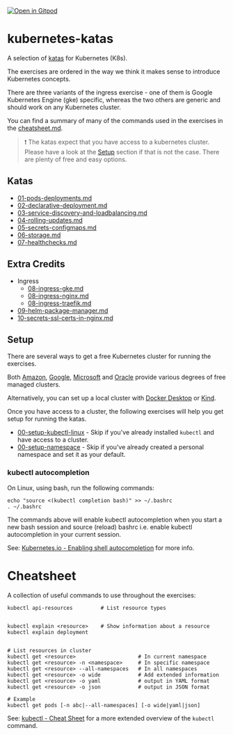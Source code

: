 [![Open in Gitpod](https://gitpod.io/button/open-in-gitpod.svg)][gitpod]

# kubernetes-katas

A selection of [katas][kata-def] for Kubernetes (K8s).

The exercises are ordered in the way we think it makes sense to introduce
Kubernetes concepts.

There are three variants of the ingress exercise - one of them is Google
Kubernetes Engine (gke) specific, whereas the two others are generic and should
work on any Kubernetes cluster.

You can find a summary of many of the commands used in the exercises in the
[cheatsheet.md](cheatsheet.md).

> :exclamation: The katas expect that you have access to a kubernetes cluster.
> Please have a look at the [Setup](#setup) section if that is not the case.
> There are plenty of free and easy options.

## Katas

- [01-pods-deployments.md](01-pods-deployments.md)
- [02-declarative-deployment.md](02-declarative-deployment.md)
- [03-service-discovery-and-loadbalancing.md](03-service-discovery-and-loadbalancing.md)
- [04-rolling-updates.md](04-rolling-updates.md)
- [05-secrets-configmaps.md](05-secrets-configmaps.md)
- [06-storage.md](06-storage.md)
- [07-healthchecks.md](07-healthchecks.md)

## Extra Credits

- Ingress
  - [08-ingress-gke.md](extras/08-ingress-gke.md)
  - [08-ingress-nginx.md](extras/08-ingress-nginx.md)
  - [08-ingress-traefik.md](extras/08-ingress-traefik.md)
- [09-helm-package-manager.md](extras/09-helm-package-manager.md)
- [10-secrets-ssl-certs-in-nginx.md](extras/10-secrets-ssl-certs-in-nginx.md)

## Setup

There are several ways to get a free Kubernetes cluster for running the
exercises.

Both [Amazon][eks], [Google][gke], [Microsoft][aks] and [Oracle][oke] provide
various degrees of free managed clusters.

Alternatively, you can set up a local cluster with [Docker
Desktop][docker-desktop] or [Kind][kind].

Once you have access to a cluster, the following exercises will help you get
setup for running the katas.

- [00-setup-kubectl-linux](exercise_setup/00-setup-kubectl-linux.md) - Skip if
  you've already installed `kubectl` and have access to a cluster.
- [00-setup-namespace](exercise_setup/00-setup-namespace.md) - Skip if you've
  already created a personal namespace and set it as your default.

### kubectl autocompletion

On Linux, using bash, run the following commands:

```shell
echo "source <(kubectl completion bash)" >> ~/.bashrc
. ~/.bashrc
```

The commands above will enable kubectl autocompletion when you start a new bash
session and source (reload) bashrc i.e. enable kubectl autocompletion in your
current session.

See: [Kubernetes.io - Enabling shell autocompletion][autocompletion] for more
info.

# Cheatsheet

A collection of useful commands to use throughout the exercises:

```
kubectl api-resources         # List resource types


kubectl explain <resource>    # Show information about a resource
kubectl explain deployment


# List resources in cluster
kubectl get <resource>                    # In current namespace
kubectl get <resource> -n <namespace>     # In specific namespace
kubectl get <resource> --all-namespaces   # In all namespaces
kubectl get <resource> -o wide            # Add extended information
kubectl get <resource> -o yaml            # output in YAML format
kubectl get <resource> -o json            # output in JSON format

# Example
kubectl get pods [-n abc|--all-namespaces] [-o wide|yaml|json]

```

See:
[kubectl - Cheat Sheet](https://kubernetes.io/docs/reference/kubectl/cheatsheet/)
for a more extended overview of the `kubectl` command.

[gitpod]: https://gitpod.io/#https://github.com/eficode-academy/kubernetes-katas
[kata-def]: https://en.wikipedia.org/wiki/Kata
[eks]: https://aws.amazon.com/ecs/pricing/
[gke]:
  https://cloud.google.com/kubernetes-engine/pricing#cluster_management_fee_and_free_tier
[aks]: https://azure.microsoft.com/en-us/pricing/free-services/
[oke]: https://www.oracle.com/cloud/free/#free-cloud-trial
[docker-desktop]: https://docs.docker.com/desktop/
[kind]: https://kind.sigs.k8s.io/
[autocompletion]:
  https://kubernetes.io/docs/tasks/tools/install-kubectl/#enabling-shell-autocompletion
